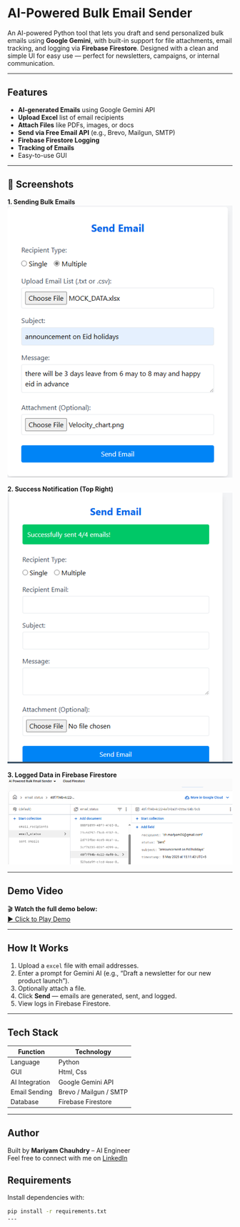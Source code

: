 # AI-Powered Bulk Email Sender

An AI-powered Python tool that lets you draft and send personalized bulk emails using **Google Gemini**, with built-in support for file attachments, email tracking, and logging via **Firebase Firestore**. Designed with a clean and simple UI for easy use — perfect for newsletters, campaigns, or internal communication.

---

## Features

- **AI-generated Emails** using Google Gemini API
- **Upload Excel** list of email recipients
- **Attach Files** like PDFs, images, or docs
- **Send via Free Email API** (e.g., Brevo, Mailgun, SMTP)
- **Firebase Firestore Logging**
- **Tracking of Emails**
- Easy-to-use GUI

---

## 📸 Screenshots

**1. Sending Bulk Emails**  
![Sending Email](multiple_emails.png)

**2. Success Notification (Top Right)**  
![Success Notification](success_notify.png)

**3. Logged Data in Firebase Firestore**  
![Firebase DB](db.png)

---

## Demo Video

🎬 **Watch the full demo below:**  
[▶️ Click to Play Demo](Bulk%20Email%20Sender.mp4)

---

## How It Works

1. Upload a `excel` file with email addresses.
2. Enter a prompt for Gemini AI (e.g., “Draft a newsletter for our new product launch”).
3. Optionally attach a file.
4. Click **Send** — emails are generated, sent, and logged.
5. View logs in Firebase Firestore.

---

## Tech Stack

| Function           | Technology       |
|--------------------|------------------|
| Language           | Python           |
| GUI                | Html, Css          |
| AI Integration     | Google Gemini API|
| Email Sending      | Brevo / Mailgun / SMTP |
| Database           | Firebase Firestore |

---

## Author

Built by **Mariyam Chauhdry** – AI Engineer  
Feel free to connect with me on [LinkedIn](https://www.linkedin.com/in/mariyam-chauhdry-592231270)

## Requirements

Install dependencies with:

```bash
pip install -r requirements.txt
---





